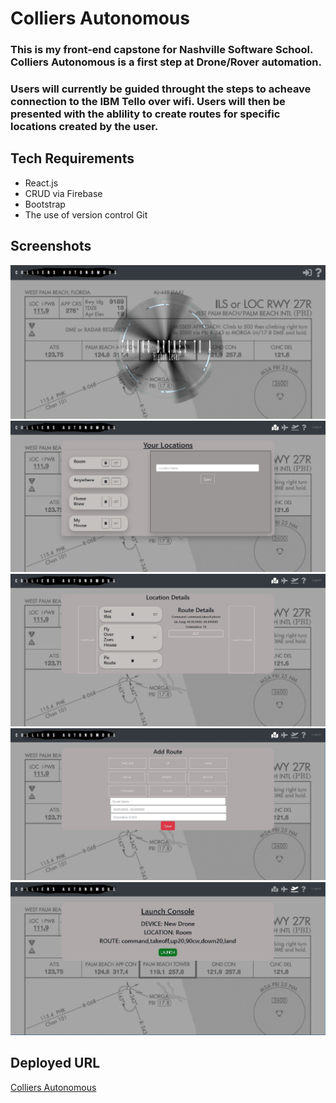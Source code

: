 # Colliers Autonomous
### This is my front-end capstone for Nashville Software School.  Colliers Autonomous is a first step at Drone/Rover automation. 

### Users will currently be guided throught the steps to acheave connection to the IBM Tello over wifi.  Users will then be presented with the ablility to create routes for specific locations created by the user.  

## Tech Requirements
  - React.js
  - CRUD via Firebase
  - Bootstrap
  - The use of version control Git
  
## Screenshots
  
 ![Landing](https://github.com/ke4tri/ColliersAutonomous/blob/master/CALand.JPG?raw=true)
 ![Landing](https://github.com/ke4tri/ColliersAutonomous/blob/master/CALocations.JPG?raw=true)
 ![Landing](https://github.com/ke4tri/ColliersAutonomous/blob/master/CALocationsDetails.JPG?raw=true)
 ![Landing](https://github.com/ke4tri/ColliersAutonomous/blob/master/CAAddRoute.JPG?raw=true)
 ![Landing](https://github.com/ke4tri/ColliersAutonomous/blob/master/CALaunchConsole.JPG?raw=true)
 
  
## Deployed URL
[Colliers Autonomous](https://capstone-44b2b.firebaseapp.com/auth)
